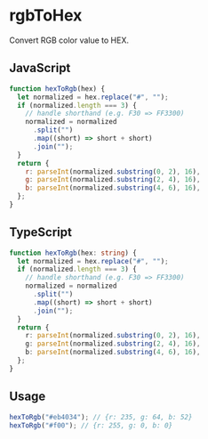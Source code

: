# rgbToHex

Convert RGB color value to HEX.

## JavaScript

<!-- start: code-js -->

```js
function hexToRgb(hex) {
  let normalized = hex.replace("#", "");
  if (normalized.length === 3) {
    // handle shorthand (e.g. F30 => FF3300)
    normalized = normalized
      .split("")
      .map((short) => short + short)
      .join("");
  }
  return {
    r: parseInt(normalized.substring(0, 2), 16),
    g: parseInt(normalized.substring(2, 4), 16),
    b: parseInt(normalized.substring(4, 6), 16),
  };
}
```

<!-- end: code-js -->

## TypeScript

<!-- start: code-ts -->

```ts
function hexToRgb(hex: string) {
  let normalized = hex.replace("#", "");
  if (normalized.length === 3) {
    // handle shorthand (e.g. F30 => FF3300)
    normalized = normalized
      .split("")
      .map((short) => short + short)
      .join("");
  }
  return {
    r: parseInt(normalized.substring(0, 2), 16),
    g: parseInt(normalized.substring(2, 4), 16),
    b: parseInt(normalized.substring(4, 6), 16),
  };
}
```

<!-- end: code-ts -->

## Usage

```js
hexToRgb("#eb4034"); // {r: 235, g: 64, b: 52}
hexToRgb("#f00"); // {r: 255, g: 0, b: 0}
```
